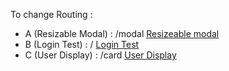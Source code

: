 To change Routing :

- A (Resizable Modal) :  /modal [Resizeable modal](https://thepinctest.netlify.com/modal)
- B (Login Test) : / [Login Test](https://thepinctest.netlify.com/)
- C (User Display) : /card [User Display](https://thepinctest.netlify.com/card)


